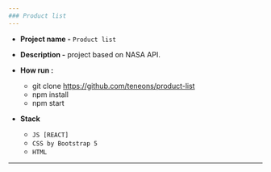 ```yaml
---
### Product list
---
```



+ **Project name -** `Product list`
+ **Description -** project based on NASA API.
+ **How run :**
  - git clone https://github.com/teneons/product-list
  - npm install
  - npm start

+ **Stack**
   - `JS [REACT]`
   - `CSS by Bootstrap 5`
   - `HTML`
---
